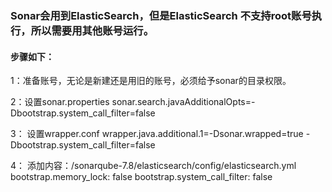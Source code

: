 ### Sonar会用到ElasticSearch，但是ElasticSearch 不支持root账号执行，所以需要用其他账号运行。

#### 步骤如下：

1：准备账号，无论是新建还是用旧的账号，必须给予sonar的目录权限。


2：设置sonar.properties
sonar.search.javaAdditionalOpts=-Dbootstrap.system_call_filter=false

3： 设置wrapper.conf
wrapper.java.additional.1=-Dsonar.wrapped=true
-Dbootstrap.system_call_filter=false

4： 添加内容：/sonarqube-7.8/elasticsearch/config/elasticsearch.yml
bootstrap.memory_lock: false
bootstrap.system_call_filter: false
